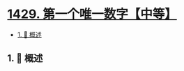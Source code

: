 # [1429. 第一个唯一数字【中等】](https://github.com/Tdahuyou/TNotes.leetcode/tree/main/notes/1429.%20%E7%AC%AC%E4%B8%80%E4%B8%AA%E5%94%AF%E4%B8%80%E6%95%B0%E5%AD%97%E3%80%90%E4%B8%AD%E7%AD%89%E3%80%91)

<!-- region:toc -->

- [1. 📝 概述](#1--概述)

<!-- endregion:toc -->

## 1. 📝 概述
